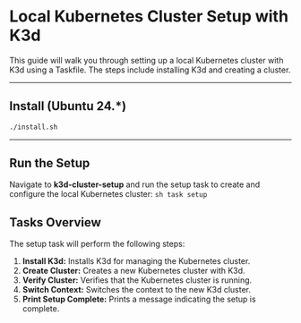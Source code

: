 # Local Kubernetes Cluster Setup with K3d

This guide will walk you through setting up a local Kubernetes cluster with K3d using a Taskfile. The steps include installing K3d and creating a cluster.

---

## Install (Ubuntu 24.*)

```sh
./install.sh

```

---

## Run the Setup

Navigate to **k3d-cluster-setup** and run the setup task to create and configure the local Kubernetes cluster:
    ```sh
    task setup
    ```

## Tasks Overview

The setup task will perform the following steps:

1. **Install K3d:** Installs K3d for managing the Kubernetes cluster.
2. **Create Cluster:** Creates a new Kubernetes cluster with K3d.
3. **Verify Cluster:** Verifies that the Kubernetes cluster is running.
4. **Switch Context:** Switches the context to the new K3d cluster.
5. **Print Setup Complete:** Prints a message indicating the setup is complete.
